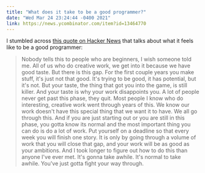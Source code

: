 ```yaml
---
title: "What does it take to be a good programmer?"
date: "Wed Mar 24 23:24:44 -0400 2021"
link: https://news.ycombinator.com/item?id=13464770
---
```


I stumbled across [this quote on Hacker News][Post] that talks about what it
feels like to be a good programmer:

> Nobody tells this to people who are beginners, I wish someone told me. All
> of us who do creative work, we get into it because we have good taste. But
> there is this gap. For the first couple years you make stuff, it's just not
> that good. It's trying to be good, it has potential, but it's not. But your
> taste, the thing that got you into the game, is still killer. And your taste
> is why your work disappoints you. A lot of people never get past this phase,
> they quit. Most people I know who do interesting, creative work went through
> years of this. We know our work doesn't have this special thing that we want
> it to have. We all go through this. And if you are just starting out or you
> are still in this phase, you gotta know its normal and the most important
> thing you can do is do a lot of work. Put yourself on a deadline so that
> every week you will finish one story. It is only by going through a volume
> of work that you will close that gap, and your work will be as good as your
> ambitions. And I took longer to figure out how to do this than anyone I've
> ever met. It's gonna take awhile. It's normal to take awhile. You've just
> gotta fight your way through.

[Post]: https://news.ycombinator.com/item?id=13464770
